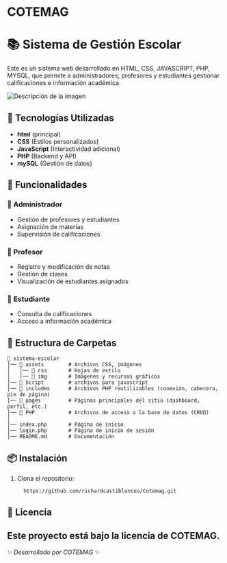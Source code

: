 # COTEMAG

# 📚 Sistema de Gestión Escolar

Este es un sistema web desarrollado en HTML, CSS, JAVASCRIPT, PHP, MYSQL, que permite a administradores, profesores y estudiantes gestionar calificaciones e información académica.

![Descripción de la imagen](../cotemag/assets/img/cotemag.png)

## 🚀 Tecnologías Utilizadas
- **html** (principal)
- **CSS** (Estilos personalizados)
- **JavaScript** (Interactividad adicional)
- **PHP** (Backend y API)
- **mySQL** (Gestión de datos)

## 📌 Funcionalidades
### 🔹 Administrador
- Gestión de profesores y estudiantes
- Asignación de materias
- Supervisión de calificaciones

### 🔹 Profesor
- Registro y modificación de notas
- Gestión de clases
- Visualización de estudiantes asignados

### 🔹 Estudiante
- Consulta de calificaciones
- Acceso a información académica

## 📂 Estructura de Carpetas
```
📁 sistema-escolar
│── 📁 assets        # Archivos CSS, imágenes
│   │── 📁 css       # Hojas de estilo
│   │── 📁 img       # Imágenes y recursos gráficos
│── 📁 Script        # archivos para javascript
│── 📁 includes      # Archivos PHP reutilizables (conexión, cabecera, pie de página)
│── 📁 pages         # Páginas principales del sitio (dashboard, perfil, etc.)
│── 📁 PHP           # Archivos de acceso a la base de datos (CRUD)
│
│── index.php       # Página de inicio
│── login.php       # Página de inicio de sesión
│── README.md       # Documentación
```

## 📦 Instalación
1. Clona el repositorio:
   ```bash
     https://github.com/richardcastiblancoo/Cotemag.git
   ```


## 📜 Licencia
Este proyecto está bajo la licencia de COTEMAG.
---
✨ _Desarrollado por COTEMAG_ ✨
